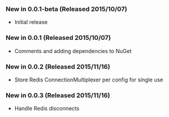 ### New in 0.0.1-beta (Released 2015/10/07)
* Initial release

### New in 0.0.1 (Released 2015/10/07)
* Comments and adding dependencies to NuGet

### New in 0.0.2 (Released 2015/11/16)
* Store Redis ConnectionMultiplexer per config for single use

### New in 0.0.3 (Released 2015/11/16)
* Handle Redis disconnects 
